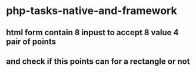 # php-tasks-native-and-framework
## html form contain 8 inpust to accept 8 value 4 pair of points
## and check if this points can for a rectangle or not
